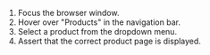 1. Focus the browser window.
2. Hover over "Products" in the navigation bar.
3. Select a product from the dropdown menu.
4. Assert that the correct product page is displayed.